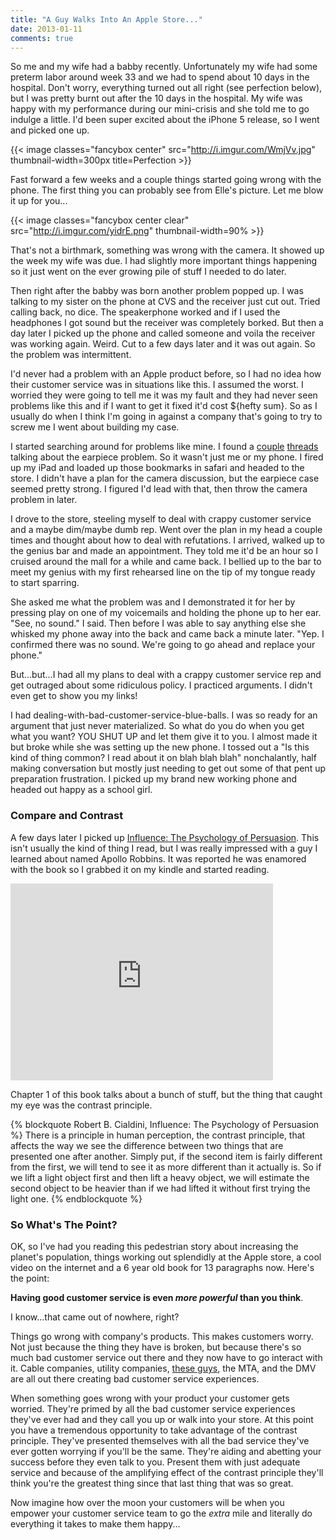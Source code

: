 ```yaml
---
title: "A Guy Walks Into An Apple Store..."
date: 2013-01-11
comments: true
---
```

 
So me and my wife had a babby recently. Unfortunately my wife had some preterm labor around week 33 and we had to spend about 10 days in the hospital. Don't worry, everything turned out all right (see perfection below), but I was pretty burnt out after the 10 days in the hospital. My wife was happy with my performance during our mini-crisis and she told me to go indulge a little. I'd been super excited about the iPhone 5 release, so I went and picked one up. 

{{< image classes="fancybox center" src="http://i.imgur.com/WmjVv.jpg" thumbnail-width=300px title=Perfection >}}

Fast forward a few weeks and a couple things started going wrong with the phone. The first thing you can probably see from Elle's picture. Let me blow it up for you...  

{{< image classes="fancybox center clear" src="http://i.imgur.com/yidrE.png" thumbnail-width=90% >}}

That's not a birthmark, something was wrong with the camera. It showed up the week my wife was due. I had slightly more important things happening so it just went on the ever growing pile of stuff I needed to do later. 

Then right after the babby was born another problem popped up. I was talking to my sister on the phone at CVS and the receiver just cut out. Tried calling back, no dice. The speakerphone worked and if I used the headphones I got sound but the receiver was completely borked. But then a day later I picked up the phone and called someone and voila the receiver was working again. Weird. Cut to a few days later and it was out again. So the problem was intermittent.

I'd never had a problem with an Apple product before, so I had no idea how their customer service was in situations like this. I assumed the worst. I worried they were going to tell me it was my fault and they had never seen problems like this and if I want to get it fixed it'd cost ${hefty sum}. So as I usually do when I think I'm going in against a company that's going to try to screw me I went about building my case.

I started searching around for problems like mine. I found a [couple](https://discussions.apple.com/thread/4355402?start=0&tstart=0) [threads](http://forums.macrumors.com/showthread.php?t=1457341) talking about the earpiece problem. So it wasn't just me or my phone. I fired up my iPad and loaded up those bookmarks in safari and headed to the store. I didn't have a plan for the camera discussion, but the earpiece case seemed pretty strong. I figured I'd lead with that, then throw the camera problem in later.

I drove to the store, steeling myself to deal with crappy customer service and a maybe dim/maybe dumb rep. Went over the plan in my head a couple times and thought about how to deal with refutations. I arrived, walked up to the genius bar and made an appointment. They told me it'd be an hour so I cruised around the mall for a while and came back. I bellied up to the bar to meet my genius with my first rehearsed line on the tip of my tongue ready to start sparring.

She asked me what the problem was and I demonstrated it for her by pressing play on one of my voicemails and holding the phone up to her ear. "See, no sound." I said. Then before I was able to say anything else she whisked my phone away into the back and came back a minute later. "Yep. I confirmed there was no sound. We're going to go ahead and replace your phone."

But...but...I had all my plans to deal with a crappy customer service rep and get outraged about some ridiculous policy. I practiced arguments. I didn't even get to show you my links! 

I had dealing-with-bad-customer-service-blue-balls. I was so ready for an argument that just never materialized. So what do you do when you get what you want? YOU SHUT UP and let them give it to you. I almost made it but broke while she was setting up the new phone. I tossed out a "Is this kind of thing common? I read about it on blah blah blah" nonchalantly, half making conversation but mostly just needing to get out some of that pent up preparation frustration. I picked up my brand new working phone and headed out happy as a school girl. 

### Compare and Contrast

A few days later I picked up [Influence: The Psychology of Persuasion](http://www.amazon.com/Influence-Psychology-Persuasion-Business-Essentials/dp/006124189X/ref=sr_1_1?ie=UTF8&qid=1358008564&sr=8-1&keywords=Influence). This isn't usually the kind of thing I read, but I was really impressed with a guy I learned about named Apollo Robbins. It was reported he was enamored with the book so I grabbed it on my kindle and started reading.

<iframe width="420" height="315" src="http://www.youtube.com/embed/pUihsucC-0s" frameborder="0" allowfullscreen></iframe>

Chapter 1 of this book talks about a bunch of stuff, but the thing that caught my eye was the contrast principle.

{% blockquote Robert B. Cialdini, Influence: The Psychology of Persuasion %}
There is a principle in human perception, the contrast principle, that affects the way we see the difference between two things that are presented one after another. Simply put, if the second item is fairly different from the first, we will tend to see it as more different than it actually is. So if we lift a light object first and then lift a heavy object, we will estimate the second object to be heavier than if we had lifted it without first trying the light one.
{% endblockquote %}

### So What's The Point?

OK, so I've had you reading this pedestrian story about increasing the planet's population, things working out splendidly at the Apple store, a cool video on the internet and a 6 year old book for 13 paragraphs now. Here's the point:

**Having good customer service is even *more powerful* than you think**.

I know...that came out of nowhere, right?

Things go wrong with company's products. This makes customers worry. Not just because the thing they have is broken, but because there's so much bad customer service out there and they now have to go interact with it. Cable companies, utility companies, [these guys](http://www.daniellemorrill.com/2013/01/why-i-wont-be-using-betapunch-for-user-testing/), the MTA, and the DMV are all out there creating bad customer service experiences. 

When something goes wrong with your product your customer gets worried. They're primed by all the bad customer service experiences they've ever had and they call you up or walk into your store. At this point you have a tremendous opportunity to take advantage of the contrast principle. They've presented themselves with all the bad service they've ever gotten worrying if you'll be the same. They're aiding and abetting your success before they even talk to you. Present them with just adequate service and because of the amplifying effect of the contrast principle they'll think you're the greatest thing since that last thing that was so great.

Now imagine how over the moon your customers will be when you empower your customer service team to go the *extra* mile and literally do everything it takes to make them happy...